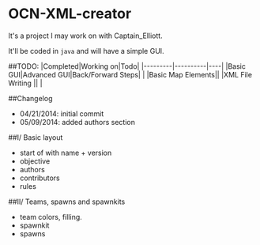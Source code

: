 OCN-XML-creator
===============

It's a project I may work on with Captain_Elliott.

It'll be coded in <code>java</code> and will have a simple GUI.

##TODO:
|Completed|Working on|Todo|
|---------|----------|----|
|Basic GUI|Advanced GUI|Back/Forward Steps|
|         |Basic Map Elements||
|XML File Writing         ||     |

##Changelog
- 04/21/2014: initial commit
- 05/09/2014: added authors section


##I/ Basic layout
- start of with name + version 
- objective
- authors
- contributors
- rules

##II/ Teams, spawns and spawnkits
- team colors, filling.
- spawnkit
- spawns




